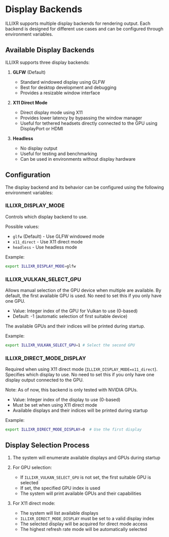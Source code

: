 # Display Backends

ILLIXR supports multiple display backends for rendering output. Each backend is designed for different use cases and can be configured through environment variables.

## Available Display Backends

ILLIXR supports three display backends:

1. **GLFW** (Default)
   - Standard windowed display using GLFW
   - Best for desktop development and debugging
   - Provides a resizable window interface

2. **X11 Direct Mode**
   - Direct display mode using X11
   - Provides lower latency by bypassing the window manager
   - Useful for tethered headsets directly connected to the GPU using DisplayPort or HDMI

3. **Headless**
   - No display output
   - Useful for testing and benchmarking
   - Can be used in environments without display hardware

## Configuration

The display backend and its behavior can be configured using the following environment variables:

### ILLIXR_DISPLAY_MODE

Controls which display backend to use.

Possible values:
- `glfw` (Default) - Use GLFW windowed mode
- `x11_direct` - Use X11 direct mode
- `headless` - Use headless mode

Example:
```bash
export ILLIXR_DISPLAY_MODE=glfw
```

### ILLIXR_VULKAN_SELECT_GPU

Allows manual selection of the GPU device when multiple are available. By default, the first available GPU is used. No need to set this if you only have one GPU.

- Value: Integer index of the GPU for Vulkan to use (0-based)
- Default: -1 (automatic selection of first suitable device)

The available GPUs and their indices will be printed during startup. 

Example:
```bash
export ILLIXR_VULKAN_SELECT_GPU=1 # Select the second GPU
```

### ILLIXR_DIRECT_MODE_DISPLAY

Required when using X11 direct mode (`ILLIXR_DISPLAY_MODE=x11_direct`). Specifies which display to use. No need to set this if you only have one display output connected to the GPU.

Note: As of now, this backend is only tested with NVIDIA GPUs.

- Value: Integer index of the display to use (0-based)
- Must be set when using X11 direct mode
- Available displays and their indices will be printed during startup

Example:
```bash
export ILLIXR_DIRECT_MODE_DISPLAY=0  # Use the first display
```

## Display Selection Process

1. The system will enumerate available displays and GPUs during startup
2. For GPU selection:
   - If `ILLIXR_VULKAN_SELECT_GPU` is not set, the first suitable GPU is selected
   - If set, the specified GPU index is used
   - The system will print available GPUs and their capabilities

3. For X11 direct mode:
   - The system will list available displays
   - `ILLIXR_DIRECT_MODE_DISPLAY` must be set to a valid display index
   - The selected display will be acquired for direct mode access
   - The highest refresh rate mode will be automatically selected